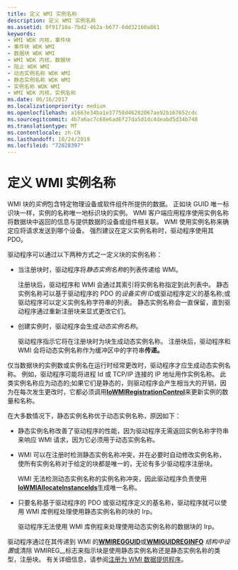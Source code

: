 ```yaml
---
title: 定义 WMI 实例名称
description: 定义 WMI 实例名称
ms.assetid: 0f91710a-7bd2-462a-b677-6dd32160a861
keywords:
- WMI WDK 内核，事件块
- 事件块 WDK WMI
- 数据块 WDK WMI
- WMI WDK 内核，数据块
- 阻止 WDK WMI
- 动态实例名称 WDK WMI
- 静态实例名称 WDK WMI
- 实例名称 WDK WMI
- WMI WDK 内核，实例名称
ms.date: 06/16/2017
ms.localizationpriority: medium
ms.openlocfilehash: a1663e34ba1e37758d46282067ae92b167652cdc
ms.sourcegitcommit: 4b7a6ac7c68e6ad6f27da5d1dc4deabd5d34b748
ms.translationtype: MT
ms.contentlocale: zh-CN
ms.lasthandoff: 10/24/2019
ms.locfileid: "72828397"
---
```

# <a name="defining-wmi-instance-names"></a>定义 WMI 实例名称





WMI 块的*实例*包含特定物理设备或软件组件所提供的数据。 正如块 GUID 唯一标识块一样，实例的名称唯一地标识块的实例。 WMI 客户端应用程序使用实例名称将数据块中返回的信息与提供数据的设备或组件相关联。 WMI 使用实例名称来确定应将请求发送到哪个设备。 强烈建议在定义实例名称时，驱动程序使用其 PDO。

驱动程序可以通过以下两种方式之一定义块的实例名称：

-   当注册块时，驱动程序将*静态实例名称*的列表传递给 WMI。

    注册块后，驱动程序和 WMI 会通过其索引将实例名称指定到此列表中。 静态实例名称可以基于驱动程序的 PDO 的*设备实例 ID*或驱动程序定义的基名称;或驱动程序可以定义实例名称字符串的列表。 静态实例名称会一直保留，直到驱动程序通过重新注册块来显式更改它们。

-   创建实例时，驱动程序会生成*动态实例名称*。

    驱动程序指示它将在注册块时为块生成动态实例名称。 注册块后，驱动程序和 WMI 会将动态实例名称作为缓冲区中的字符串**传递。**

仅当数据块的实例数或实例名在运行时经常更改时，驱动程序才应生成动态实例名称。 例如，驱动程序可能将进程 Id 或 TCP/IP 连接的 IP 地址用作实例名称。 此类实例名称应为动态的;如果它们是静态的，则驱动程序会产生相当大的开销，因为在每次发生更改时，它都必须调用[**IoWMIRegistrationControl**](https://docs.microsoft.com/windows-hardware/drivers/ddi/wdm/nf-wdm-iowmiregistrationcontrol)来更新实例的数量和名称。

在大多数情况下，静态实例名称优于动态实例名称，原因如下：

-   静态实例名称改善了驱动程序的性能，因为驱动程序无需返回实例名称字符串来响应 WMI 请求，因为它必须用于动态实例名称。

-   WMI 可以在注册时检测静态实例名称冲突，并在必要时自动修改实例名称，使所有实例名称对于给定的块都是唯一的，无论有多少驱动程序注册块。

    WMI 无法检测动态实例名称的实例名称冲突，因此驱动程序负责使用[**IoWMIAllocateInstanceIds**](https://docs.microsoft.com/windows-hardware/drivers/ddi/wdm/nf-wdm-iowmiallocateinstanceids)生成唯一名称。

-   只要名称基于驱动程序的 PDO 或驱动程序定义的基名称，驱动程序就可以使用 WMI 库例程处理使用静态实例名称的块的 Irp。

    驱动程序无法使用 WMI 库例程来处理使用动态实例名称的数据块的 Irp。

驱动程序通过在其传递到 WMI 的[**WMIREGGUID**](https://docs.microsoft.com/windows-hardware/drivers/ddi/wmistr/ns-wmistr-wmiregguidw)或[**WMIGUIDREGINFO**](https://docs.microsoft.com/windows-hardware/drivers/ddi/wmilib/ns-wmilib-_wmiguidreginfo) *结构中设置*或清除 WMIREG\_\_标志来指示块是使用静态实例名称还是静态实例名称的类型，注册块。 有关详细信息，请参阅[注册为 WMI 数据提供程序](registering-as-a-wmi-data-provider.md)。

 

 




